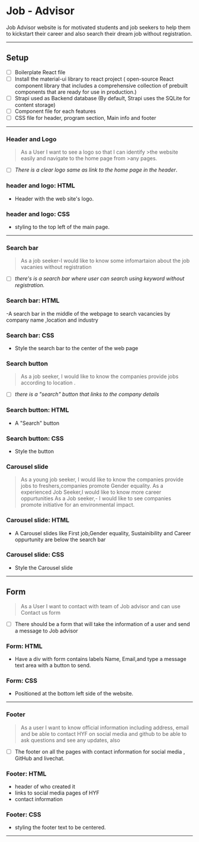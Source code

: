 # Job - Advisor

<!---minju edited--->

Job Advisor website is for motivated students and job seekers to help them to
kickstart their career and also search their dream job without registration.

---

## Setup

- [ ] Boilerplate React file
- [ ] Install the material-ui library to react project ( open-source React
      component library that includes a comprehensive collection of prebuilt
      components that are ready for use in production.)
- [ ] Strapi used as Backend database (By default, Strapi uses the SQLite for
      content storage)
- [ ] Component file for each features
- [ ] CSS file for header, program section, Main info and footer

---

### Header and Logo

> As a User I want to see a logo so that I can identify >the website easily and
> navigate to the home page from >any pages.

- [ ] _There is a clear logo same as link to the home page in the header_.

### header and logo: HTML

- Header with the web site's logo.

### header and logo: CSS

- styling to the top left of the main page.

---

### Search bar

> As a job seeker-I would like to know some infomartaion about the job vacanies
> without registration

- [ ] _there's is a search bar where user can search using keyword without
      registration._

### Search bar: HTML

-A search bar in the middle of the webpage to search vacancies by company name
,location and industry

### Search bar: CSS

- Style the search bar to the center of the web page

### Search button

> As a job seeker, I would like to know the companies provide jobs according to
> location .

- [ ] _there is a "search" button that links to the company details_

### Search button: HTML

- A "Search" button

### Search button: CSS

- Style the button

### Carousel slide

> As a young job seeker, I would like to know the companies provide jobs to
> freshers,companies promote Gender equality. As a experienced Job Seeker,I
> would like to know more career oppurtunities As a Job seeker,- I would like to
> see companies promote initiative for an environmental impact.

### Carousel slide: HTML

- A Carousel slides like First job,Gender equality, Sustainibility and Career
  oppurtunity are below the search bar

### Carousel slide: CSS

- Style the Carousel slide

---

## Form

> As a User I want to contact with team of Job advisor and can use Contact us
> form

- [ ] There should be a form that will take the information of a user and send a
      message to Job advisor

### Form: HTML

- Have a div with form contains labels Name, Email,and type a message text area
  with a button to send.

### Form: CSS

- Positioned at the bottom left side of the website.

---

### Footer

> As a user I want to know official information including address, email and be
> able to contact HYF on social media and github to be able to ask questions and
> see any updates, also

- [ ] The footer on all the pages with contact information for social media ,
      GitHub and livechat.

### Footer: HTML

- header of who created it
- links to social media pages of HYF
- contact information

### Footer: CSS

- styling the footer text to be centered.

---
